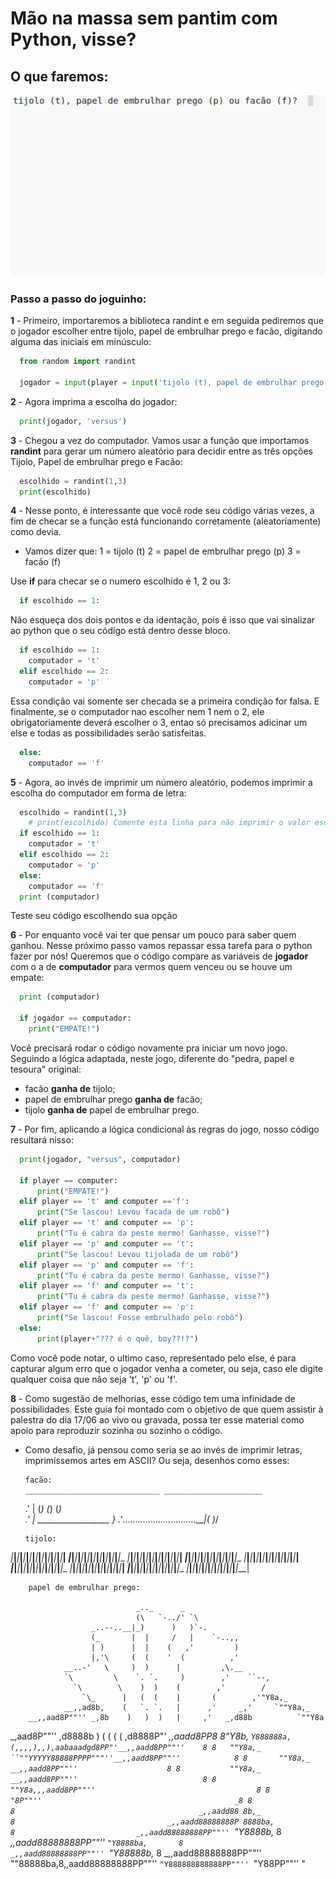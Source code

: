 # Mão na massa sem pantim com Python, visse?

## O que faremos: 

![](tijolo_papel_facao.gif)

### Passo a passo do joguinho:

**1** - Primeiro, importaremos a biblioteca randint e em seguida pediremos que o jogador escolher entre tijolo, papel de embrulhar prego e facão, digitando alguma das iniciais em minúsculo:
``` python
  from random import randint

  jogador = input(player = input('tijolo (t), papel de embrulhar prego (p) ou facão (f)? '))
```

**2** - Agora imprima a escolha do jogador:
``` python
  print(jogador, 'versus')
```

**3** - Chegou a vez do computador. Vamos usar a função que importamos __randint__ para gerar um número aleatório para decidir entre as três opções Tijolo, Papel de embrulhar prego e Facão:
```python
  escolhido = randint(1,3)
  print(escolhido)
```

**4** - Nesse ponto, é interessante que você rode seu código várias vezes, a fim de checar se a função está funcionando corretamente (aleatoriamente) como devia.

  - Vamos dizer que:
      1 = tijolo (t)
      2 = papel de embrulhar prego (p)
      3 = facão (f)

Use __if__ para checar se o numero escolhido é 1, 2 ou 3:
```python
  if escolhido == 1:
```
Não esqueça dos dois pontos e da identação, pois é isso que vai sinalizar ao python que o seu código está dentro desse bloco.
```python
  if escolhido == 1:
    computador = 't'
  elif escolhido == 2:
    computador = 'p'
```
Essa condição vai somente ser checada se a primeira condição for falsa. E finalmente, se o computador nao escolher nem 1 nem o 2, ele obrigatoriamente deverá escolher o 3, entao só precisamos adicinar um else e todas as possibilidades serão satisfeitas.
```python
  else:
    computador == 'f'
```

**5** - Agora, ao invés de imprimir um número aleatório, podemos imprimir a escolha do computador em forma de letra:
```python
  escolhido = randint(1,3)
    # print(escolhido) Comente esta linha para não imprimir o valor escolhido em forma de número
  if escolhido == 1:
    computador = 't'
  elif escolhido == 2:
    computador = 'p'
  else:
    computador == 'f'
  print (computador)
```
Teste seu código escolhendo sua opção

**6** - Por enquanto você vai ter que pensar um pouco para saber quem ganhou. Nesse próximo passo vamos repassar essa tarefa para o python fazer por nós! Queremos que o código compare as variáveis de __jogador__ com o a de __computador__ para vermos quem venceu ou se houve um empate:
```python
  print (computador)

  if jogador == computador:
    print("EMPATE!")
```
Você precisará rodar o código novamente pra iniciar um novo jogo. Seguindo a lógica adaptada, neste jogo, diferente do "pedra, papel e tesoura" original:
  - facão **ganha de** tijolo;
  - papel de embrulhar prego **ganha de** facão;
  - tijolo **ganha de** papel de embrulhar prego.

**7** - Por fim, aplicando a lógica condicional às regras do jogo, nosso código resultará nisso:
```python
  print(jogador, "versus", computador)

  if player == computer:
      print("EMPATE!")
  elif player == 't' and computer =='f':
      print("Se lascou! Levou facada de um robô")
  elif player == 't' and computer == 'p':
      print("Tu é cabra da peste mermo! Ganhasse, visse?")
  elif player == 'p' and computer == 't':
      print("Se lascou! Levou tijolada de um robô")
  elif player == 'p' and computer == 'f':
      print("Tu é cabra da peste mermo! Ganhasse, visse?")
  elif player == 'f' and computer == 't':
      print("Tu é cabra da peste mermo! Ganhasse, visse?")
  elif player == 'f' and computer == 'p':
      print("Se lascou! Fosse embrulhado pelo robô")
  else:
      print(player+"??? é o quê, boy??!?")
```
Como você pode notar, o ultimo caso, representado pelo else, é para capturar algum erro que o jogador venha a cometer, ou seja, caso ele digite qualquer coisa que não seja 't', 'p' ou 'f'.

**8** - Como sugestão de melhorias, esse código tem uma infinidade de possibilidades. Este guia foi montado com o objetivo de que quem assistir à palestra do dia 17/06 ao vivo ou gravada, possa ter esse material como apoio para reproduzir sozinha ou sozinho o código. 

  - Como desafio, já pensou como seria se ao invés de imprimir letras, imprimíssemos artes em ASCII? Ou seja, desenhos como esses:

        facão:
        ______________________________ ______________________
      .'                              | (_)     (_)    (_)   \
    .'                                |  __________________   }
  .'_.............................____|_(                  )_/

        tijolo:
  _|___|___|___|___|___|___|___|___|___|___|___|___|___|___|___|___|___|
  ___|___|___|___|___|___|___|___|___|___|___|___|___|___|___|___|___|__
  _|___|___|___|___|___|___|___|___|___|___|___|___|___|___|___|___|___|
  ___|___|___|___|___|___|___|___|___|___|___|___|___|___|___|___|___|__
  _|___|___|___|___|___|___|___|___|___|___|___|___|___|___|___|___|___|
  ___|___|___|___|___|___|___|___|___|___|___|___|___|___|___|___|___|__
  _|___|___|___|___|___|___|___|___|___|___|___|___|___|___|___|___|___|
  ___|___|___|___|___|___|___|___|___|___|___|___|___|___|___|___|___|__
  _|___|___|___|___|___|___|___|___|___|___|___|___|___|___|___|___|___|

        papel de embrulhar prego:

                                _.._      _
                                (\   `-../' `\
                      _..--..__|_)      )   )`-.
                      (_       |  |     /   |    `-..,,
                      | )      |  |    (   ,'         )
                      |,'\     (  (    '  (          ,'
                __..-'   \     )  )      |         ,\.__
                `\         \    `. `.     )        ,'    ``--,
                  `\        \    )  )    (        ,'        /
                    `\_      |   (  (    |       (        ,'"Y8a,_
                __,,ad8b,    (   `. `.   |      ,'     _,'     `""Y8a,_
        __,,aad8P""'' _,8b    )   )  )   |     ,'   _,d88b          `""Y8a
  _,aad8P""''       ,d8888b   )   (  (   (    (  ,d8888P"'    __,,aadd8PP8
  8"Y8b,_           `Y888888a,(,,,,),,),aabaaadgd8PP"'__,,aadd8PP""''    8
  8   ""Y8a,_          ``""YYYYY88888PPPP"""''__,,aadd8PP""''            8
  8       ""Y8a,_                     __,,aadd8PP""''                    8
  8           ""Y8a,_         __,,aadd8PP""''                            8
  8               ""Y8a,,,aadd8PP""''                                    8
  8                   "8P""''                                           _8
  8                    8                                         _,,aadd88
  8b,_                 8                                  _,,aadd88888888P
  8888ba,              8                           _,,aadd88888888PP""''
  `"Y8888b,_          8                    _,,aadd88888888PP""''
      `"Y8888ba,       8             _,,aadd88888888PP""''
        `"Y88888b,_   8      _,,aadd88888888PP""''
            ""88888ba,8,,aadd88888888PP""''
                `"Y888888888888PP""''
                  `"Y88PP""''
                      "
